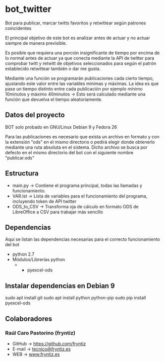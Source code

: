 # bot_twitter
Bot para publicar, marcar twitts favoritos y retwittear según patrones coincidentes

El principal objetivo de este bot es analizar antes de actuar y no actuar siempre de manera previsible.

Es posible que requiera una porción insignificante de tiempo por encima de lo normal antes de actuar ya que conecta mediante la API de twitter para comprobar twitt y retwitt de objetivos seleccionados para según el patrón establecido retwittear también o dar me gusta.

Mediante una función se programarán publicaciones cada cierto tiempo, ajustando este valor entre las variables mínimas y máximas. La idea es que pase un tiempo distinto entre cada publicación por ejemplo mínimo 10minutos y máximo 40minutos → Esto será calculado mediante una función que devuelva el tiempo aleatoriamente.

## Datos del proyecto
BOT solo probado en GNU/Linux Debian 9 y Fedora 26

Para las publicaciones es necesario que exista un archivo en formato y con la extensión "ods" en el mismo directorio o pedirá elegir donde obtenerlo mediante una ruta absoluta en el sistema. Dicho archivo se busca por defecto en el mismo directorio del bot con el siguiente nombre "publicar.ods"


## Estructura
- main.py → Contiene el programa principal, todas las llamadas y funcionamiento.
- VAR.lst → Lista de variables para el funcionamiento del programa, incluyendo token de API twitter
- ODS_to_CSV → Transforma oja de cálculo en formato ODS de LibreOffice a CSV para trabajar más sencillo

## Dependencias
Aquí se listan las dependencias necesarias para el correcto funcionamiento del bot
- python 2.7
- Módulos/Librerías python
	- - pyexcel-ods
	
## Instalar dependencias en Debian 9
sudo apt install git
sudo apt install python python-pip
sudo pip install pyexcel-ods

## Colaboradores
### Raúl Caro Pastorino (fryntiz)
- GitHub → https://github.com/fryntiz
- E-mail → tecnico@fryntiz.es
- WEB → www.fryntiz.es